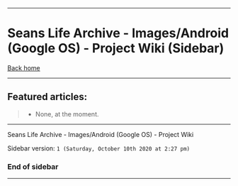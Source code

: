 
***

# Seans Life Archive - Images/Android (Google OS) - Project Wiki (Sidebar)

[Back home](https://github.com/seanpm2001/SeansLifeArchive_Images_Android_-Google_OS-/wiki/)

***

## Featured articles:

> * None, at the moment.

***

Seans Life Archive - Images/Android (Google OS) - Project Wiki

Sidebar version: `1 (Saturday, October 10th 2020 at 2:27 pm)`

### End of sidebar

***

